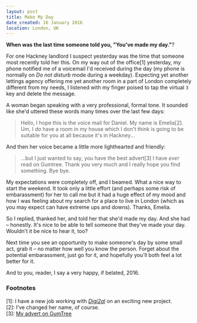 ```yaml
---
layout: post
title: Make My Day
date_created: 16 January 2016
location: London, UK
---
```


**When was the last time someone told you, "You've made my day."**?

For one Hackney landlord I suspect yesterday was the time that someone most recently told her this. On my way out of the office\[1\] yesterday, my phone notified me of a voicemail I'd received during the day (my phone is normally on *Do not disturb* mode during a weekday). Expecting yet another lettings agency offering me yet another room in a part of London completely different from my needs, I listened with my finger poised to tap the virtual `3` key and delete the message.

A woman began speaking with a very professional, formal tone. It sounded like she'd uttered these words many times over the last few days:

> Hello, I hope this is the voice mail for Daniel. My name is Emelia\[2\]. Um, I _do_ have a room in my house which I don't think is going to be suitable for you at all because it's in Hackney...

And then her voice became a little more lighthearted and friendly:

> ...but I just wanted to say, you have the best advert\[3\] I have _ever_ read on Gumtree. Thank you very much and I really hope you find something. Bye bye.

My expectations were completely off, and I beamed. What a nice way to start the weekend. It took only a little effort (and perhaps some risk of embarassment) for her to call me but it had a huge effect of my mood and how I was feeling about my search for a place to live in London (which as you may expect can have extreme ups and downs). Thanks, Emelia.

So I replied, thanked her, and told her that she'd made my day. And she had – honestly. It's nice to be able to tell someone that they've made your day. Wouldn't it be nice to hear it, too?

Next time you see an opportunity to make someone's day by some small act, grab it – no matter how well you know the person. Forget about the potential embarassment, just go for it, and hopefully you'll both feel a lot better for it.

And to you, reader, I say a very happy, if belated, 2016.

### Footnotes

\[1\]: I have a new job working with [*Digi2al*](https://www.digi2al.co.uk/) on an exciting new project.<br>
\[2\]: I've changed her name, of course.<br>
\[3\]: [My advert on GumTree](https://www.gumtree.com/p/flats-houses/we-both-hate-flathunting-so-lets-get-this-over-with-27yo-professional-900pm/1150343946)<br>
